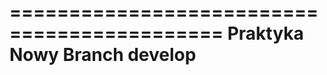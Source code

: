 ============================================
Praktyka Nowy Branch develop
============================================
#
